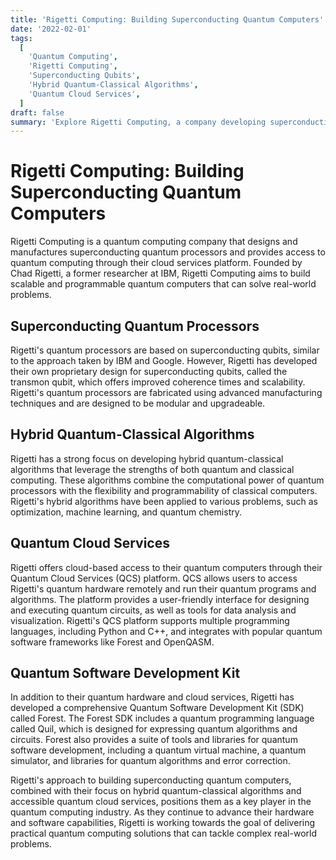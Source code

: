 ```yaml
---
title: 'Rigetti Computing: Building Superconducting Quantum Computers'
date: '2022-02-01'
tags:
  [
    'Quantum Computing',
    'Rigetti Computing',
    'Superconducting Qubits',
    'Hybrid Quantum-Classical Algorithms',
    'Quantum Cloud Services',
  ]
draft: false
summary: 'Explore Rigetti Computing, a company developing superconducting quantum computers and hybrid quantum-classical algorithms, making quantum computing accessible through their cloud services platform.'
---
```


# Rigetti Computing: Building Superconducting Quantum Computers

Rigetti Computing is a quantum computing company that designs and manufactures superconducting quantum processors and provides access to quantum computing through their cloud services platform. Founded by Chad Rigetti, a former researcher at IBM, Rigetti Computing aims to build scalable and programmable quantum computers that can solve real-world problems.

## Superconducting Quantum Processors

Rigetti's quantum processors are based on superconducting qubits, similar to the approach taken by IBM and Google. However, Rigetti has developed their own proprietary design for superconducting qubits, called the transmon qubit, which offers improved coherence times and scalability. Rigetti's quantum processors are fabricated using advanced manufacturing techniques and are designed to be modular and upgradeable.

## Hybrid Quantum-Classical Algorithms

Rigetti has a strong focus on developing hybrid quantum-classical algorithms that leverage the strengths of both quantum and classical computing. These algorithms combine the computational power of quantum processors with the flexibility and programmability of classical computers. Rigetti's hybrid algorithms have been applied to various problems, such as optimization, machine learning, and quantum chemistry.

## Quantum Cloud Services

Rigetti offers cloud-based access to their quantum computers through their Quantum Cloud Services (QCS) platform. QCS allows users to access Rigetti's quantum hardware remotely and run their quantum programs and algorithms. The platform provides a user-friendly interface for designing and executing quantum circuits, as well as tools for data analysis and visualization. Rigetti's QCS platform supports multiple programming languages, including Python and C++, and integrates with popular quantum software frameworks like Forest and OpenQASM.

## Quantum Software Development Kit

In addition to their quantum hardware and cloud services, Rigetti has developed a comprehensive Quantum Software Development Kit (SDK) called Forest. The Forest SDK includes a quantum programming language called Quil, which is designed for expressing quantum algorithms and circuits. Forest also provides a suite of tools and libraries for quantum software development, including a quantum virtual machine, a quantum simulator, and libraries for quantum algorithms and error correction.

Rigetti's approach to building superconducting quantum computers, combined with their focus on hybrid quantum-classical algorithms and accessible quantum cloud services, positions them as a key player in the quantum computing industry. As they continue to advance their hardware and software capabilities, Rigetti is working towards the goal of delivering practical quantum computing solutions that can tackle complex real-world problems.
